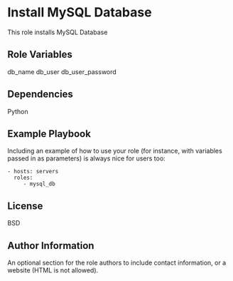 Install MySQL Database
=========

This role installs MySQL Database


Role Variables
--------------

db_name
db_user
db_user_password

Dependencies
------------

Python

Example Playbook
----------------

Including an example of how to use your role (for instance, with variables passed in as parameters) is always nice for users too:

    - hosts: servers
      roles:
         - mysql_db

License
-------

BSD

Author Information
------------------

An optional section for the role authors to include contact information, or a website (HTML is not allowed).

